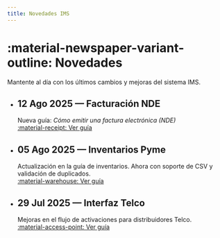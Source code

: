 ```yaml
---
title: Novedades IMS
---
```


# :material-newspaper-variant-outline: Novedades

Mantente al día con los últimos cambios y mejoras del sistema IMS.

<div class="grid cards" markdown>

-   **12 Ago 2025 — Facturación NDE**
    ---
    Nueva guía: *Cómo emitir una factura electrónica (NDE)*  
    [:material-receipt: Ver guía](../ventas/nde/facturar.md)

-   **05 Ago 2025 — Inventarios Pyme**
    ---
    Actualización en la guía de inventarios. Ahora con soporte de CSV y validación de duplicados.  
    [:material-warehouse: Ver guía](../pyme/basicos/inventario.md)

-   **29 Jul 2025 — Interfaz Telco**
    ---
    Mejoras en el flujo de activaciones para distribuidores Telco.  
    [:material-access-point: Ver guía](../telco/basicos/clientes-activaciones.md)

</div>